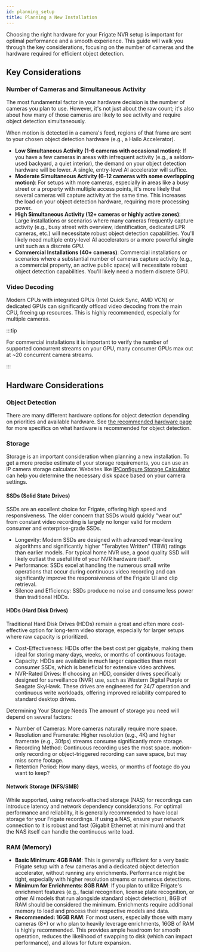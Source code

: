 ```yaml
---
id: planning_setup
title: Planning a New Installation
---
```


Choosing the right hardware for your Frigate NVR setup is important for optimal performance and a smooth experience. This guide will walk you through the key considerations, focusing on the number of cameras and the hardware required for efficient object detection.

## Key Considerations

### Number of Cameras and Simultaneous Activity

The most fundamental factor in your hardware decision is the number of cameras you plan to use. However, it's not just about the raw count; it's also about how many of those cameras are likely to see activity and require object detection simultaneously.

When motion is detected in a camera's feed, regions of that frame are sent to your chosen object detection hardware (e.g., a Hailo Accelerator).

- **Low Simultaneous Activity (1-6 cameras with occasional motion)**: If you have a few cameras in areas with infrequent activity (e.g., a seldom-used backyard, a quiet interior), the demand on your object detection hardware will be lower. A single, entry-level AI accelerator will suffice.
- **Moderate Simultaneous Activity (6-12 cameras with some overlapping motion)**: For setups with more cameras, especially in areas like a busy street or a property with multiple access points, it's more likely that several cameras will capture activity at the same time. This increases the load on your object detection hardware, requiring more processing power.
- **High Simultaneous Activity (12+ cameras or highly active zones)**: Large installations or scenarios where many cameras frequently capture activity (e.g., busy street with overview, identification, dedicated LPR cameras, etc.) will necessitate robust object detection capabilities. You'll likely need multiple entry-level AI accelerators or a more powerful single unit such as a discrete GPU.
- **Commercial Installations (40+ cameras)**: Commercial installations or scenarios where a substantial number of cameras capture activity (e.g., a commercial property, an active public space) will necessitate robust object detection capabilities. You'll likely need a modern discrete GPU.

### Video Decoding

Modern CPUs with integrated GPUs (Intel Quick Sync, AMD VCN) or dedicated GPUs can significantly offload video decoding from the main CPU, freeing up resources. This is highly recommended, especially for multiple cameras.

:::tip

For commercial installations it is important to verify the number of supported concurrent streams on your GPU, many consumer GPUs max out at ~20 concurrent camera streams.

:::

## Hardware Considerations

### Object Detection

There are many different hardware options for object detection depending on priorities and available hardware. See [the recommended hardware page](./hardware.md#detectors) for more specifics on what hardware is recommended for object detection.

### Storage

Storage is an important consideration when planning a new installation. To get a more precise estimate of your storage requirements, you can use an IP camera storage calculator. Websites like [IPConfigure Storage Calculator](https://calculator.ipconfigure.com/) can help you determine the necessary disk space based on your camera settings.


#### SSDs (Solid State Drives)

SSDs are an excellent choice for Frigate, offering high speed and responsiveness. The older concern that SSDs would quickly "wear out" from constant video recording is largely no longer valid for modern consumer and enterprise-grade SSDs.

- Longevity: Modern SSDs are designed with advanced wear-leveling algorithms and significantly higher "Terabytes Written" (TBW) ratings than earlier models. For typical home NVR use, a good quality SSD will likely outlast the useful life of your NVR hardware itself.
- Performance: SSDs excel at handling the numerous small write operations that occur during continuous video recording and can significantly improve the responsiveness of the Frigate UI and clip retrieval.
- Silence and Efficiency: SSDs produce no noise and consume less power than traditional HDDs.

#### HDDs (Hard Disk Drives)

Traditional Hard Disk Drives (HDDs) remain a great and often more cost-effective option for long-term video storage, especially for larger setups where raw capacity is prioritized.

- Cost-Effectiveness: HDDs offer the best cost per gigabyte, making them ideal for storing many days, weeks, or months of continuous footage.
- Capacity: HDDs are available in much larger capacities than most consumer SSDs, which is beneficial for extensive video archives.
- NVR-Rated Drives: If choosing an HDD, consider drives specifically designed for surveillance (NVR) use, such as Western Digital Purple or Seagate SkyHawk. These drives are engineered for 24/7 operation and continuous write workloads, offering improved reliability compared to standard desktop drives.

Determining Your Storage Needs
The amount of storage you need will depend on several factors:

- Number of Cameras: More cameras naturally require more space.
- Resolution and Framerate: Higher resolution (e.g., 4K) and higher framerate (e.g., 30fps) streams consume significantly more storage.
- Recording Method: Continuous recording uses the most space. motion-only recording or object-triggered recording can save space, but may miss some footage.
- Retention Period: How many days, weeks, or months of footage do you want to keep?

#### Network Storage (NFS/SMB)

While supported, using network-attached storage (NAS) for recordings can introduce latency and network dependency considerations. For optimal performance and reliability, it is generally recommended to have local storage for your Frigate recordings. If using a NAS, ensure your network connection to it is robust and fast (Gigabit Ethernet at minimum) and that the NAS itself can handle the continuous write load.

### RAM (Memory)

- **Basic Minimum: 4GB RAM**: This is generally sufficient for a very basic Frigate setup with a few cameras and a dedicated object detection accelerator, without running any enrichments. Performance might be tight, especially with higher resolution streams or numerous detections.
- **Minimum for Enrichments: 8GB RAM**: If you plan to utilize Frigate's enrichment features (e.g., facial recognition, license plate recognition, or other AI models that run alongside standard object detection), 8GB of RAM should be considered the minimum. Enrichments require additional memory to load and process their respective models and data.
- **Recommended: 16GB RAM**: For most users, especially those with many cameras (8+) or who plan to heavily leverage enrichments, 16GB of RAM is highly recommended. This provides ample headroom for smooth operation, reduces the likelihood of swapping to disk (which can impact performance), and allows for future expansion.